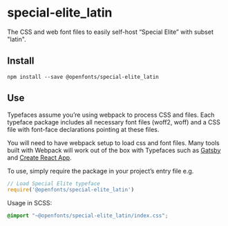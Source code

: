 
# special-elite_latin

The CSS and web font files to easily self-host “Special Elite” with subset "latin".

## Install

`npm install --save @openfonts/special-elite_latin`

## Use

Typefaces assume you’re using webpack to process CSS and files. Each typeface
package includes all necessary font files (woff2, woff) and a CSS file with
font-face declarations pointing at these files.

You will need to have webpack setup to load css and font files. Many tools built
with Webpack will work out of the box with Typefaces such as [Gatsby](https://github.com/gatsbyjs/gatsby)
and [Create React App](https://github.com/facebookincubator/create-react-app).

To use, simply require the package in your project’s entry file e.g.

```javascript
// Load Special Elite typeface
require('@openfonts/special-elite_latin')
```

Usage in SCSS:
```scss
@import "~@openfonts/special-elite_latin/index.css";
```
